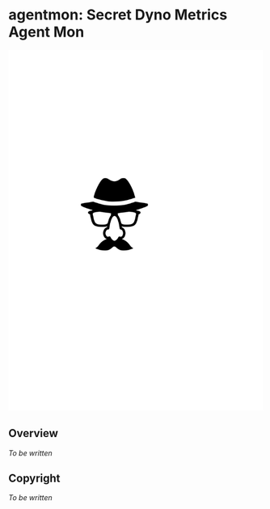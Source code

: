 # agentmon: Secret Dyno Metrics Agent Mon

![](doc/images/agentmon.svg)

## Overview

*To be written*

## Copyright

*To be written*



